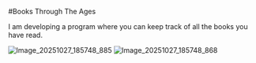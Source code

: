 #Books Through The Ages

I am developing a program where you can keep track of all the books you have read.

![Image_20251027_185748_885](https://github.com/user-attachments/assets/5612ff3b-7f54-43a2-80f6-316002c76f7a)
![Image_20251027_185748_868](https://github.com/user-attachments/assets/48725536-4c76-465c-ba92-ec62e4ca0ae7)
